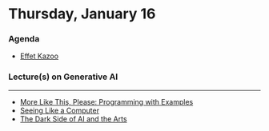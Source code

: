 # Thursday, January 16

### Agenda

* [Effet Kazoo](https://www.youtube.com/watch?v=y9FKxMiiI6Y)

### Lecture(s) on Generative AI

---

* [More Like This, Please: Programming with Examples](https://golancourses.net/60120/daily-notes/unit-1/machine-learning-art/)
* [Seeing Like a Computer](https://golancourses.net/60120/daily-notes/unit-1/machine-learning-art-ii/)
* [The Dark Side of AI and the Arts](https://golancourses.net/60120/daily-notes/unit-1/the-dark-side-of-ai-and-the-arts/)
